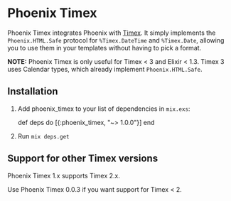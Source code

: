 # Phoenix Timex

Phoenix Timex integrates Phoenix with [Timex](https://github.com/bitwalker/timex). It simply implements the `Phoenix.HTML.Safe` protocol for `%Timex.DateTime` and `%Timex.Date`, allowing you to use them in your templates without having to pick a format.

**NOTE:** Phoenix Timex is only useful for Timex < 3 and Elixir < 1.3. Timex 3 uses Calendar types, which already implement `Phoenix.HTML.Safe`.

## Installation

  1. Add phoenix_timex to your list of dependencies in `mix.exs`:

        def deps do
          [{:phoenix_timex, "~> 1.0.0"}]
        end

  2. Run `mix deps.get`

## Support for other Timex versions
Phoenix Timex 1.x supports Timex 2.x.

Use Phoenix Timex 0.0.3 if you want support for Timex < 2.
